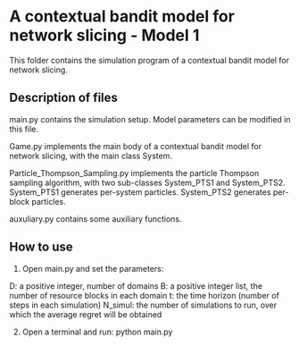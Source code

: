 # A contextual bandit model for network slicing - Model 1 

This folder contains the simulation program of a contextual bandit model for 
network slicing. 

## Description of files

main.py contains the simulation setup. Model parameters can be modified in this file.

Game.py implements the main body of a contextual bandit model for network slicing, with the main class System. 

Particle_Thompson_Sampling.py implements the particle Thompson sampling algorithm, with two sub-classes System_PTS1 and System_PTS2. System_PTS1 generates per-system particles. System_PTS2 generates per-block particles. 

auxuliary.py contains some auxiliary functions. 

## How to use

1. Open main.py and set the parameters: 

D: a positive integer, number of domains
B: a positive integer list, the number of resource blocks in each domain
t: the time horizon (number of steps in each simulation)
N_simul: the number of simulations to run, over which the average regret will be obtained

2. Open a terminal and run:
python main.py

